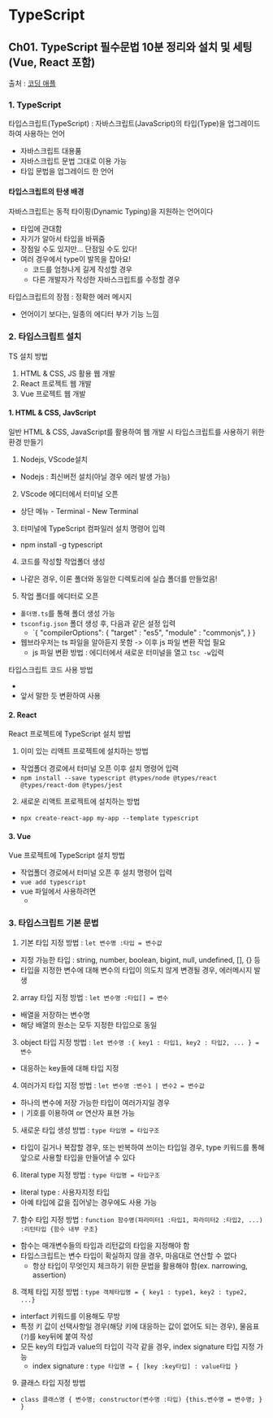 # TypeScript
## Ch01. TypeScript 필수문법 10분 정리와 설치 및 세팅(Vue, React 포함)
출처 : [코딩 애플](https://codingapple.com/unit/how-to-install-typescript-in-local-vue-react/?id=11721)

### 1. TypeScript
타입스크립트(TypeScript) : 자바스크립트(JavaScript)의 타입(Type)을 업그레이드하여 사용하는 언어
- 자바스크립트 대용품
- 자바스크립트 문법 그대로 이용 가능
- 타입 문법을 업그레이드 한 언어

#### 타입스크립트의 탄생 배경
자바스크립트는 동적 타이핑(Dynamic Typing)을 지원하는 언어이다
- 타입에 관대함
- 자기가 알아서 타입을 바꿔줌
- 장점일 수도 있지만... 단점일 수도 있다!
- 여러 경우에서 type이 발목을 잡아요!
    - 코드를 엄청나게 길게 작성할 경우
    - 다른 개발자가 작성한 자바스크립트를 수정할 경우

타입스크립트의 장점 : 정확한 에러 메시지
- 언어이기  보다는, 일종의 에디터 부가 기능 느낌

### 2. 타입스크립트 설치
TS 설치 방법
1. HTML & CSS, JS 활용 웹 개발
2. React 프로젝트 웹 개발
3. Vue 프로젝트 웹 개발
#### 1. HTML & CSS, JavScript
일반 HTML & CSS, JavaScript를 활용하여 웹 개발 시 타입스크립트를 사용하기 위한 환경 만들기

1. Nodejs, VScode설치
- Nodejs : 최신버전 설치(아닐 경우 에러 발생 가능)
2. VScode 에디터에서 터미널 오픈
- 상단 메뉴 - Terminal - New Terminal
3. 터미널에 TypeScript 컴파일러 설치 명령어 입력
- npm install -g typescript
4. 코드를 작성할 작업폴더 생성
- 나같은 경우, 이론 폴더와 동일한 디렉토리에 실습 폴더를 만들었음!
5. 작업 폴더를 에디터로 오픈
- `폴더명.ts`를 통해 폴더 생성 가능
- `tsconfig.json` 폴더 생성 후, 다음과 같은 설정 입력
    - `{
    "compilerOptions": {
        "target" : "es5",
        "module" : "commonjs",
    }
}
- 웹브라우저는 ts 파일을 알아듣지 못함 -> 이후 js 파일 변환 작업 필요
    - js 파일 변환 방법 : 에디터에서 새로운 터미널을 열고 `tsc -w`입력

타입스크립트 코드 사용 방법
- <script scr="변환된파일.js"></script>
- 앞서 말한 듯 변환하여 사용

#### 2. React
React 프로젝트에 TypeScript 설치 방법
1. 이미 있는 리액트 프로젝트에 설치하는 방법
- 작업폴더 경로에서 터미널 오픈 이후 설치 명령어 입력
- `npm install --save typescript @types/node @types/react @types/react-dom @types/jest`
2. 새로운 리액트 프로젝트에 설치하는 방법
- `npx create-react-app my-app --template typescript`

#### 3. Vue
Vue 프로젝트에 TypeScript 설치 방법
- 작업폴더 경로에서 터미널 오픈 후 설치 명령어 입력
- `vue add typescript`
- vue 파일에서 사용하려면
    - <script lang="ts"> </script>

### 3. 타입스크립트 기본 문법
1. 기본 타입 지정 방법 : `let 변수명 :타입 = 변수값`
- 지정 가능한 타입 : string, number, boolean, bigint, null, undefined, [], {} 등
- 타입을 지정한 변수에 대해 변수의 타입이 의도치 않게 변경될 경우, 에러메시지 발생
2. array 타입 지정 방법 : `let 변수명 :타입[] = 변수`
- 배열을 저장하는 변수명
- 해당 배열의 원소는 모두 지정한 타입으로 동일
3. object 타입 지정 방법 : `let 변수명 :{ key1 : 타입1, key2 : 타입2, ... } = 변수` 
- 대응하는 key들에 대해 타입 지정
4. 여러가지 타입 지정 방법 : `let 변수명 :변수1 | 변수2 = 변수값`
- 하나의 변수에 저장 가능한 타입이 여러가지일 경우
- `|` 기호를 이용하여 or 연산자 표현 가능
5. 새로운 타입 생성 방법 : `type 타입명 = 타입구조`
- 타입이 길거나 복잡할 경우, 또는 반복하여 쓰이는 타입일 경우, type 키워드를 통해 앞으로 사용할 타입을 만들어낼 수 있다
6. literal type 지정 방법 : `type 타입명 = 타입구조`
- literal type : 사용자지정 타입
- 아예 타입에 값을 집어넣는 경우에도 사용 가능
7. 함수 타입 지정 방법 : `function 함수명(파라미터1 :타입1, 파라미터2 :타입2, ...) :리턴타입 {함수 내부 구조}`
- 함수는 매개변수들의 타입과 리턴값의 타입을 지정해야 함
- 타입스크립트는 변수 타입이 확실하지 않을 경우, 마음대로 연산할 수 없다
    - 항상 타입이 무엇인지 체크하기 위한 문법을 활용해야 함(ex. narrowing, assertion)
8. 객체 타입 지정 방법 : `type 객체타입명 = { key1 : type1, key2 : type2, ...}`
- interfact 키워드를 이용해도 무방
- 특정 키 값이 선택사항일 경우(해당 키에 대응하는 값이 없어도 되는 경우), 물음표(`?`)를 key뒤에 붙여 작성
- 모든 key의 타입과 value의 타입이 각각 같을 경우, index signature 타입 지정 가능
    - index signature : `type 타입명 = { [key :key타입] : value타입 }`
9. 클래스 타입 지정 방법
- `class 클래스명 { 변수명; constructor(변수명 :타입) {this.변수명 = 변수명; } }`
